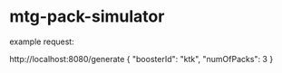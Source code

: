 # mtg-pack-simulator

example request:

http://localhost:8080/generate
{
"boosterId": "ktk",
"numOfPacks": 3
}
